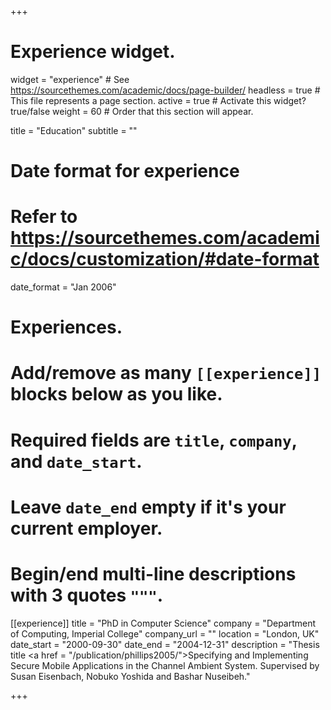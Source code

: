 +++
# Experience widget.
widget = "experience"  # See https://sourcethemes.com/academic/docs/page-builder/
headless = true  # This file represents a page section.
active = true  # Activate this widget? true/false
weight = 60  # Order that this section will appear.

title = "Education"
subtitle = ""

# Date format for experience
#   Refer to https://sourcethemes.com/academic/docs/customization/#date-format
date_format = "Jan 2006"

# Experiences.
#   Add/remove as many `[[experience]]` blocks below as you like.
#   Required fields are `title`, `company`, and `date_start`.
#   Leave `date_end` empty if it's your current employer.
#   Begin/end multi-line descriptions with 3 quotes `"""`.
[[experience]]
  title = "PhD in Computer Science"
  company = "Department of Computing, Imperial College"
  company_url = ""
  location = "London, UK"
  date_start = "2000-09-30"
  date_end = "2004-12-31"
  description = "Thesis title <a href = \"/publication/phillips2005/\">Specifying and Implementing Secure Mobile Applications in the Channel Ambient System</a>. Supervised by Susan Eisenbach, Nobuko Yoshida and Bashar Nuseibeh."

+++
